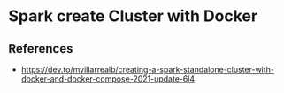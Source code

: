 # Spark create Cluster with Docker


## References

- https://dev.to/mvillarrealb/creating-a-spark-standalone-cluster-with-docker-and-docker-compose-2021-update-6l4
